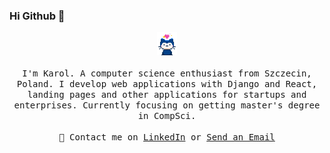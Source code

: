 ### Hi Github 👋


<p align="center">
  
  <img src="https://github.com/karlosos/karlosos/raw/master/github.gif" width="32px">
  <br><br>
  <samp>
I'm Karol. A computer science enthusiast from Szczecin, Poland. I develop web applications with Django and React, landing pages and other applications for startups and enterprises. Currently focusing on getting master's degree in CompSci. 
     <br><br>💬 Contact me on <a href="https://www.linkedin.com/in/karol-dzialowski/">LinkedIn</a> or <a href="mailto:karlososhd@gmail.com">Send an Email</a>
  </samp>
</p>

<p align="center">
<a href="https://sourcerer.io/karlosos"><img src="https://img.shields.io/badge/JavaScript-437%20commits-orange.svg" alt=""></a>
<a href="https://sourcerer.io/karlosos"><img src="https://img.shields.io/badge/Python-213%20commits-orange.svg" alt=""></a>
<a href="https://sourcerer.io/karlosos"><img src="https://img.shields.io/badge/C++-119%20commits-orange.svg" alt=""></a>
<a href="https://sourcerer.io/karlosos"><img src="https://img.shields.io/badge/Ruby-434%20commits-orange.svg" alt=""></a>
<a href="https://sourcerer.io/karlosos"><img src="https://img.shields.io/badge/HTML-236%20commits-orange.svg" alt=""></a>
<a href="https://sourcerer.io/karlosos"><img src="https://img.shields.io/badge/PHP-117%20commits-orange.svg" alt=""></a>
<a href="https://sourcerer.io/karlosos"><img src="https://img.shields.io/badge/SQL-21%20commits-orange.svg" alt=""></a>
</div>
<!--
**surjithctly/surjithctly** is a ✨ _special_ ✨ repository because its `README.md` (this file) appears on your GitHub profile.

Here are some ideas to get you started:

- 🔭 I’m currently working on ...
- 🌱 I’m currently learning ...
- 👯 I’m looking to collaborate on ...
- 🤔 I’m looking for help with ...
- 💬 Ask me about ...
- 📫 How to reach me: ...
- 😄 Pronouns: ...
- ⚡ Fun fact: ...
-->
